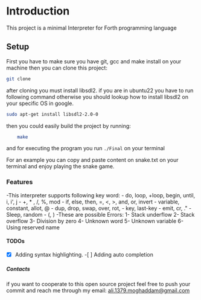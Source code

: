 # Introduction

This project is a minimal Interpreter for Forth programming language

## Setup

First you have to make sure you have git, gcc and make install on your machine
then you can clone this project:

```bash
git clone
```

after cloning you must install libsdl2. if you are in ubuntu22 you have to run following command otherwise you should lookup how to install libsdl2 on your specific OS in google.

```bash
sudo apt-get install libsdl2-2.0-0
```

then you could easily build the project by running:

```bash
    make
```

and for executing the program you run `./Final` on your terminal

For an example you can copy and paste content on snake.txt on your terminal and enjoy playing the snake game.

### Features

-This interpreter supports following key word: - do, loop, +loop, begin, until, i, i', j - +, \* , /, %, mod - if, else, then, =, <, >, and, or, invert - variable, constant, allot, @ - dup, drop, swap, over, rot, - key, last-key - emit, cr, ." - Sleep, random - (, )
-These are possible Errors:
1- Stack underflow
2- Stack overflow
3- Division by zero
4- Unknown word
5- Unknown variable
6- Using reserved name

#### TODOs

-[X] Adding syntax highlighting. -[ ] Adding auto completion

##### Contacts

if you want to cooperate to this open source project feel free to push your commit and reach me through my email:
<ali.1379.moghaddam@gmail.com>
